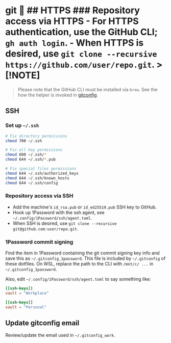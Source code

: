 # git 🐙 ## HTTPS ### Repository access via HTTPS - For HTTPS authentication, use the GitHub CLI; `gh auth login`.  - When HTTPS is desired, use `git clone --recursive https://github.com/user/repo.git`.  > [!NOTE]
> Please note that the GitHub CLI must be installed via `brew`. See the how the helper is invoked in [gitconfig](gitconfig).

## SSH

### Set up `~/.ssh`

```bash
# Fix directory permissions
chmod 700 ~/.ssh

# Fix all key permissions
chmod 600 ~/.ssh/*
chmod 644 ~/.ssh/*.pub

# Fix special files permissions
chmod 644 ~/.ssh/authorized_keys
chmod 644 ~/.ssh/known_hosts
chmod 644 ~/.ssh/config
```

### Repository access via SSH

- Add the machine's `id_rsa.pub` or `id_ed25519.pub` SSH key to GitHub.
- Hook up 1Password with the ssh agent, see `~/.config/1Password/ssh/agent.toml`.
- When SSH is desired, use `git clone --recursive git@github.com:user/repo.git`.

### 1Password commit signing

Find the item in 1Password containing the git commit signing key info and save this as `~/.gitconfig_1password`. This file is included by `~/.gitconfig` of these dotfiles. On WSL, replace the path to the CLI with `/mnt/c/ ...` in `~/.gitconfig_1password`.

Also, edit `~/.config/1Password/ssh/agent.toml` to say something like:

```toml
[[ssh-keys]]
vault = "Workplace"

[[ssh-keys]]
vault = "Personal"
```

## Update gitconfig email

Review/update the email used in `~/.gitconfig_work`.
